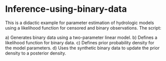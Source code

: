 # Inference-using-binary-data
This is a didactic example for parameter estimation of hydrologic models using a likelihood function for censored and binary observations. The script:

a) Generates binary data using a two-parameter linear model.
b) Defines a likelihood function for binary data.
c) Defines prior probability density for the model parameters.
d) Uses the synthetic binary data to update the prior density to a posterior density.


